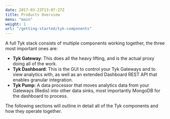 ```yaml
---
date: 2017-03-23T13:07:27Z
title: Products Overview
menu: "main"
weight: 1
url: "/getting-started/tyk-components"
---
```


A full Tyk stack consists of multiple components working together, the three most important ones are:

* **Tyk Gateway**: This does all the heavy lifting, and is the actual proxy doing all of the work.
* **Tyk Dashboard**: This is the GUI to control your Tyk Gateways and to view analytics with, as well as an extended
  Dashboard REST API that enables granular integration.
* **Tyk Pump**: A data processor that moves analytics data from your Gateways (Redis) into other data sinks, most
  importantly MongoDB for the dashboard to process.

The following sections will outline in detail all of the Tyk components and how they operate together.
